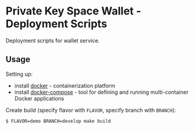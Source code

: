 # Private Key Space Wallet - Deployment Scripts
Deployment scripts for wallet service.

## Usage

Setting up:
  * install [docker](https://www.docker.com/) - containerization platform
  * install [docker-compose](https://docs.docker.com/compose/) - tool for defining and running multi-container Docker applications


Create build (specify flavor with `FLAVOR`, specify branch with `BRANCH`):
```bash
$ FLAVOR=demo BRANCH=develop make build
```
